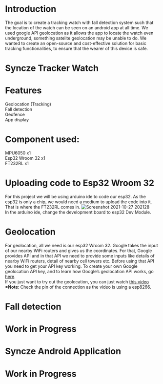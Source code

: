 # Introduction
The goal is to create a tracking watch with fall detection system such that the location of the watch can be seen on an android app at all time. We used google API geolocation as it allows the app to locate the watch even underground, something satelite geolocation may be unable to do. We wanted to create an open-source and cost-effective solution for basic tracking functionalities, to ensure that the wearer of this device is safe.



# Syncze Tracker Watch



# Features
Geolocation (Tracking) <br/>
Fall detection <br/>
Geofence <br/>
App display <br/>


# Component used:
MPU6050 x1 <br/>
Esp32 Wroom 32 x1 <br/>
FT232RL x1 <br/>

# Uploading code to Esp32 Wroom 32
For this project we will be using arduino ide to code our esp32. As the esp32 is only a chip, we would need a medium to upload the code into it. That is where the FT232RL comes in. ![Screenshot 2021-10-27 202128](https://user-images.githubusercontent.com/85302236/139065392-ed45c164-de73-4d6c-bd9f-b7a398ceec3a.png) <br/>
In the arduino ide, change the development board to esp32 Dev Module.


# Geolocation 
For geolocation, all we need is our esp32 Wroom 32.
Google takes the input of our nearby WiFi routers and gives us the coordinates. For that, Google provides API and in that API we need to provide some inputs like details of nearby WiFi routers, detail of nearby cell towers etc. Before using that API you need to get your API key working. To create your own Google geolocation API key, and to learn how Google’s geolocation API works, go [here](https://developers.google.com/maps/documentation/geolocation/overview).<br>
If you just want to try out the geolocation, you can just watch [this video](https://www.youtube.com/watch?v=9CmGMYnHR-U&t=455s) <b> *Note: </b> Check the pin of the connection as the video is using a esp8266. <br/>





# Fall detection


# Work in Progress

# Syncze Android Application

# Work in Progress
 


